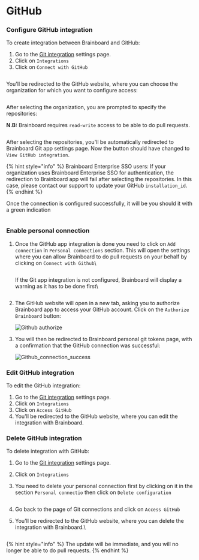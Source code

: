 # GitHub

### Configure GitHub integration

To create integration between Brainboard and GitHub:

1. Go to the [Git integration](https://app.brainboard.co/settings/integrations/git) settings page.
2. Click on `Integrations`
3. Click on  `Connect with GitHub`

<figure><img src="../../../.gitbook/assets/CleanShot 2025-04-11 at 16.11.13@2x (1).png" alt=""><figcaption></figcaption></figure>

You'll be redirected to the GitHub website, where you can choose the organization for which you want to configure access:&#x20;

<figure><img src="../../../.gitbook/assets/github-first-page.png" alt=""><figcaption></figcaption></figure>

After selecting the organization, you are prompted to specify the repositories:&#x20;

**N.B:** Brainboard requires `read-write` access to be able to do pull requests.

<figure><img src="../../../.gitbook/assets/github-project-access.png" alt=""><figcaption></figcaption></figure>

After selecting the repositories, you'll be automatically redirected to Brainboard Git app settings page. Now the button should have changed to `View GitHub integration`. &#x20;

{% hint style="info" %}
Brainboard Enterprise SSO users: If your organization uses Brainboard Enterprise SSO for authentication, the redirection to Brainboard app will fail after selecting the repositories. In this case, please contact our support to update your GitHub `installation_id`.
{% endhint %}

Once the connection is configured successfully, it will be you should it with a green indication

<figure><img src="../../../.gitbook/assets/CleanShot 2025-04-11 at 16.08.49@2x.png" alt=""><figcaption></figcaption></figure>

### Enable personal connection

1.  Once the GitHub app integration is done you need to click on `Add connection` in `Personal connections` section. This will open the settings where you can allow Brainboard to do pull requests on your behalf by clicking on `Connect with Github`\


    <figure><img src="../../../.gitbook/assets/CleanShot 2025-04-11 at 16.47.00@2x.png" alt=""><figcaption></figcaption></figure>

    If the Git app integration is not configured, Brainboard will display a warning as it has to be done first\


    <figure><img src="../../../.gitbook/assets/CleanShot 2025-04-11 at 16.11.41@2x.png" alt=""><figcaption></figcaption></figure>
2.  The GitHub website will open in a new tab, asking you to authorize Brainboard app to access your GitHub account. Click on the `Authorize Brainboard` button:

    ![Github authorize](../../../.gitbook/assets/github-authorize-app.png)
3.  You will then be redirected to Brainboard personal git tokens page, with a confirmation that the GitHub connection was successful:

    ![Github\_connection\_success](../../../.gitbook/assets/github-connect-success.png)

### Edit GitHub integration

To edit the GitHub integration:

1. Go to the [Git integration](https://app.brainboard.co/settings/integrations/git) settings page.
2. Click on `Integrations`
3. Click on  `Access GitHub`
4. You'll be redirected to the GitHub website, where you can edit the integration with Brainboard.

### Delete GitHub integration

To delete integration with GitHub:

1. Go to the [Git integration](https://app.brainboard.co/settings/integrations/git) settings page.
2. Click on `Integrations`&#x20;
3.  You need to delete your personal connection first by clicking on it in the section `Personal connectio` then click on `Delete configuration`

    <figure><img src="../../../.gitbook/assets/CleanShot 2025-04-11 at 17.40.54@2x.png" alt=""><figcaption></figcaption></figure>
4. Go back to the page of Git connections and click on  `Access GitHub`
5.  You'll be redirected to the GitHub website, where you can delete the integration with Brainboard.\


    <figure><img src="../../../.gitbook/assets/CleanShot 2025-04-11 at 16.44.39@2x.png" alt=""><figcaption></figcaption></figure>

{% hint style="info" %}
The update will be immediate, and you will no longer be able to do pull requests.
{% endhint %}
